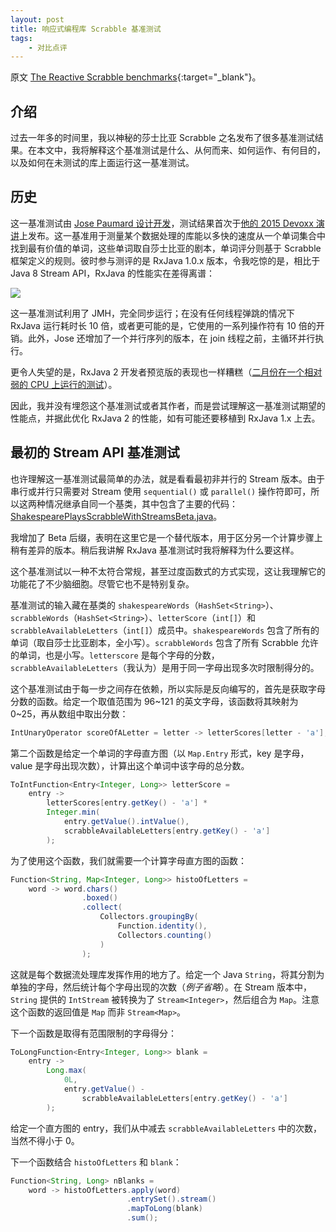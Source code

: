 ```yaml
---
layout: post
title: 响应式编程库 Scrabble 基准测试
tags:
    - 对比点评
---
```


原文 [The Reactive Scrabble benchmarks](http://akarnokd.blogspot.com/2016/12/the-reactive-scrabble-benchmarks.html){:target="_blank"}。

## 介绍

过去一年多的时间里，我以神秘的莎士比亚 Scrabble 之名发布了很多基准测试结果。在本文中，我将解释这个基准测试是什么、从何而来、如何运作、有何目的，以及如何在未测试的库上面运行这一基准测试。

## 历史

这一基准测试由 [Jose Paumard 设计开发](https://github.com/JosePaumard/jdk8-stream-rx-comparison)，测试结果首次于[他的 2015 Devoxx 演讲](https://www.youtube.com/watch?v=fabN6HNZ2qY)上发布。这一基准用于测量某个数据处理的库能以多快的速度从一个单词集合中找到最有价值的单词，这些单词取自莎士比亚的剧本，单词评分则基于 Scrabble 框架定义的规则。彼时参与测评的是 RxJava 1.0.x 版本，令我吃惊的是，相比于 Java 8 Stream API，RxJava 的性能实在差得离谱：

![](https://imgs.piasy.com/2017-06-18-jose_scrabble_results.png)

这一基准测试利用了 JMH，完全同步运行；在没有任何线程弹跳的情况下 RxJava 运行耗时长 10 倍，或者更可能的是，它使用的一系列操作符有 10 倍的开销。此外，Jose 还增加了一个并行序列的版本，在 join 线程之前，主循环并行执行。

更令人失望的是，RxJava 2 开发者预览版的表现也一样糟糕（[二月份在一个相对弱的 CPU 上运行的测试](https://twitter.com/akarnokd/status/696291409209487360)）。

因此，我并没有埋怨这个基准测试或者其作者，而是尝试理解这一基准测试期望的性能点，并据此优化 RxJava 2 的性能，如有可能还要移植到 RxJava 1.x 上去。

## 最初的 Stream API 基准测试

也许理解这一基准测试最简单的办法，就是看看最初非并行的 Stream 版本。由于串行或并行只需要对 Stream 使用 `sequential()` 或 `parallel()` 操作符即可，所以这两种情况继承自同一个基类，其中包含了主要的代码：[ShakespearePlaysScrabbleWithStreamsBeta.java](https://github.com/akarnokd/akarnokd-misc/blob/master/src/jmh/java/hu/akarnokd/comparison/scrabble/ShakespearePlaysScrabbleWithStreamsBeta.java)。

我增加了 Beta 后缀，表明在这里它是一个替代版本，用于区分另一个计算步骤上稍有差异的版本。稍后我讲解 RxJava 基准测试时我将解释为什么要这样。

这个基准测试以一种不太符合常规，甚至过度函数式的方式实现，这让我理解它的功能花了不少脑细胞。尽管它也不是特别复杂。

基准测试的输入藏在基类的 `shakespeareWords`（`HashSet<String>`）、`scrabbleWords`（`HashSet<String>`）、`letterScore`（`int[]`）和 `scrabbleAvailableLetters`（`int[]`）成员中。`shakespeareWords` 包含了所有的单词（取自莎士比亚剧本，全小写）。`scrabbleWords` 包含了所有 Scrabble 允许的单词，也是小写。`letterscore` 是每个字母的分数，`scrabbleAvailableLetters`（我认为）是用于同一字母出现多次时限制得分的。

这个基准测试由于每一步之间存在依赖，所以实际是反向编写的，首先是获取字母分数的函数。给定一个取值范围为 96~121 的英文字母，该函数将其映射为 0~25，再从数组中取出分数：

~~~ java
IntUnaryOperator scoreOfALetter = letter -> letterScores[letter - 'a'];
~~~

第二个函数是给定一个单词的字母直方图（以 `Map.Entry` 形式，key 是字母，value 是字母出现次数），计算出这个单词中该字母的总分数。

~~~ java
ToIntFunction<Entry<Integer, Long>> letterScore =
    entry ->
        letterScores[entry.getKey() - 'a'] *
        Integer.min(
            entry.getValue().intValue(),
            scrabbleAvailableLetters[entry.getKey() - 'a']
        );
~~~

为了使用这个函数，我们就需要一个计算字母直方图的函数：

~~~ java
Function<String, Map<Integer, Long>> histoOfLetters =
    word -> word.chars()
                .boxed()
                .collect(
                    Collectors.groupingBy(
                        Function.identity(),
                        Collectors.counting()
                    )
                );
~~~

这就是每个数据流处理库发挥作用的地方了。给定一个 Java `String`，将其分割为单独的字母，然后统计每个字母出现的次数（_例子省略_）。在 Stream 版本中，`String` 提供的 `IntStream` 被转换为了 `Stream<Integer>`，然后组合为 `Map`。注意这个函数的返回值是 `Map` 而非 `Stream<Map>`。

下一个函数是取得有范围限制的字母得分：

~~~ java
ToLongFunction<Entry<Integer, Long>> blank =
    entry ->
        Long.max(
            0L,
            entry.getValue() -
                scrabbleAvailableLetters[entry.getKey() - 'a']
        );
~~~

给定一个直方图的 entry，我们从中减去 `scrabbleAvailableLetters` 中的次数，当然不得小于 0。

下一个函数结合 `histoOfLetters` 和 `blank`：

~~~ java
Function<String, Long> nBlanks =
    word -> histoOfLetters.apply(word)
                          .entrySet().stream()
                          .mapToLong(blank)
                          .sum();
~~~


